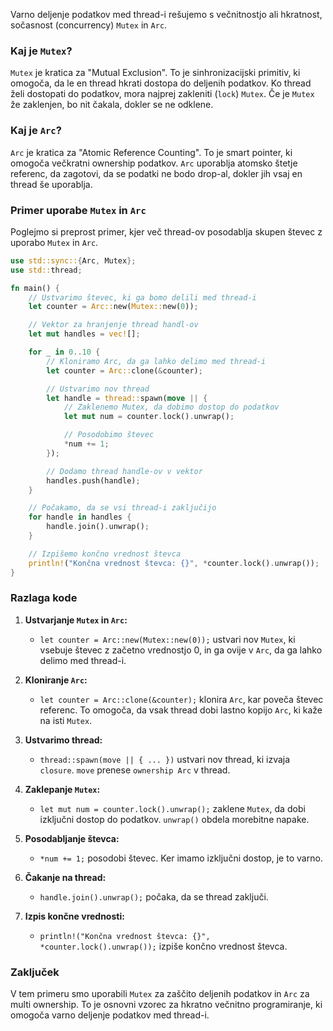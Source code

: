 Varno deljenje podatkov med thread-i rešujemo s večnitnostjo ali hkratnost, sočasnost (concurrency) `Mutex` in `Arc`.
### Kaj je `Mutex`?

`Mutex` je kratica za "Mutual Exclusion". To je sinhronizacijski primitiv, ki omogoča, da le en thread hkrati dostopa do deljenih podatkov. Ko thread želi dostopati do podatkov, mora najprej zakleniti (`lock`) `Mutex`. Če je `Mutex` že zaklenjen, bo nit čakala, dokler se ne odklene.

### Kaj je `Arc`?

`Arc` je kratica za "Atomic Reference Counting". To je smart pointer, ki omogoča večkratni ownership podatkov. `Arc` uporablja atomsko štetje referenc, da zagotovi, da se podatki ne bodo drop-al, dokler jih vsaj en thread še uporablja.

### Primer uporabe `Mutex` in `Arc`

Poglejmo si preprost primer, kjer več thread-ov posodablja skupen števec z uporabo `Mutex` in `Arc`.

```rust
use std::sync::{Arc, Mutex};
use std::thread;

fn main() {
    // Ustvarimo števec, ki ga bomo delili med thread-i
    let counter = Arc::new(Mutex::new(0));

    // Vektor za hranjenje thread handl-ov
    let mut handles = vec![];

    for _ in 0..10 {
        // Kloniramo Arc, da ga lahko delimo med thread-i
        let counter = Arc::clone(&counter);

        // Ustvarimo nov thread
        let handle = thread::spawn(move || {
            // Zaklenemo Mutex, da dobimo dostop do podatkov
            let mut num = counter.lock().unwrap();

            // Posodobimo števec
            *num += 1;
        });

        // Dodamo thread handle-ov v vektor
        handles.push(handle);
    }

    // Počakamo, da se vsi thread-i zaključijo
    for handle in handles {
        handle.join().unwrap();
    }

    // Izpišemo končno vrednost števca
    println!("Končna vrednost števca: {}", *counter.lock().unwrap());
}
```

### Razlaga kode

1. **Ustvarjanje `Mutex` in `Arc`:**
   - `let counter = Arc::new(Mutex::new(0));` ustvari nov `Mutex`, ki vsebuje števec z začetno vrednostjo 0, in ga ovije v `Arc`, da ga lahko delimo med thread-i.

2. **Kloniranje `Arc`:**
   - `let counter = Arc::clone(&counter);` klonira `Arc`, kar poveča števec referenc. To omogoča, da vsak thread dobi lastno kopijo `Arc`, ki kaže na isti `Mutex`.

3. **Ustvarimo thread:**
   - `thread::spawn(move || { ... })` ustvari nov thread, ki izvaja `closure`. `move` prenese `ownership Arc` v thread.

4. **Zaklepanje `Mutex`:**
   - `let mut num = counter.lock().unwrap();` zaklene `Mutex`, da dobi izključni dostop do podatkov. `unwrap()` obdela morebitne napake.

5. **Posodabljanje števca:**
   - `*num += 1;` posodobi števec. Ker imamo izključni dostop, je to varno.

6. **Čakanje na thread:**
   - `handle.join().unwrap();` počaka, da se thread zaključi.

7. **Izpis končne vrednosti:**
   - `println!("Končna vrednost števca: {}", *counter.lock().unwrap());` izpiše končno vrednost števca.

### Zaključek

V tem primeru smo uporabili `Mutex` za zaščito deljenih podatkov in `Arc` za multi ownership. To je osnovni vzorec za hkratno večnitno programiranje, ki omogoča varno deljenje podatkov med thread-i.
